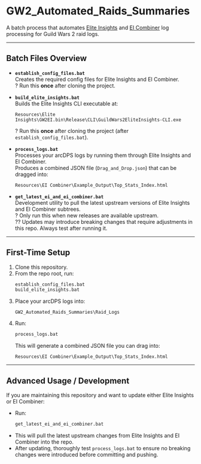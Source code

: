# GW2_Automated_Raids_Summaries

A batch process that automates [Elite Insights](https://github.com/baaron4/GW2-Elite-Insights-Parser) and [EI Combiner](https://github.com/Drevarr/GW2_EI_log_combiner) log processing for Guild Wars 2 raid logs.

---

## Batch Files Overview

- **`establish_config_files.bat`**  
  Creates the required config files for Elite Insights and EI Combiner.  
  ? Run this **once** after cloning the project.

- **`build_elite_insights.bat`**  
  Builds the Elite Insights CLI executable at:  
  ```
  Resources\Elite Insights\GW2EI.bin\Release\CLI\GuildWars2EliteInsights-CLI.exe
  ```
  ? Run this **once** after cloning the project (after `establish_config_files.bat`).

- **`process_logs.bat`**  
  Processes your arcDPS logs by running them through Elite Insights and EI Combiner.  
  Produces a combined JSON file (`Drag_and_Drop.json`) that can be dragged into:  
  ```
  Resources\EI Combiner\Example_Output\Top_Stats_Index.html
  ```

- **`get_latest_ei_and_ei_combiner.bat`**  
  Development utility to pull the latest upstream versions of Elite Insights and EI Combiner subtrees.  
  ? Only run this when new releases are available upstream.  
  ?? Updates may introduce breaking changes that require adjustments in this repo. Always test after running it.

---

## First-Time Setup

1. Clone this repository.
2. From the repo root, run:
   ```bat
   establish_config_files.bat
   build_elite_insights.bat
   ```
3. Place your arcDPS logs into:
   ```
   GW2_Automated_Raids_Summaries\Raid_Logs
   ```
4. Run:
   ```bat
   process_logs.bat
   ```
   This will generate a combined JSON file you can drag into:
   ```
   Resources\EI Combiner\Example_Output\Top_Stats_Index.html
   ```

---

## Advanced Usage / Development

If you are maintaining this repository and want to update either Elite Insights or EI Combiner:

- Run:
  ```bat
  get_latest_ei_and_ei_combiner.bat
  ```
- This will pull the latest upstream changes from Elite Insights and EI Combiner into the repo.
- After updating, thoroughly test `process_logs.bat` to ensure no breaking changes were introduced before committing and pushing.
